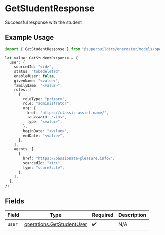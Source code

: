 # GetStudentResponse

Successful response with the student

## Example Usage

```typescript
import { GetStudentResponse } from "@superbuilders/oneroster/models/operations";

let value: GetStudentResponse = {
  user: {
    sourcedId: "<id>",
    status: "tobedeleted",
    enabledUser: false,
    givenName: "<value>",
    familyName: "<value>",
    roles: [
      {
        roleType: "primary",
        role: "administrator",
        org: {
          href: "https://classic-assist.name/",
          sourcedId: "<id>",
          type: "<value>",
        },
        beginDate: "<value>",
        endDate: "<value>",
      },
    ],
    agents: [
      {
        href: "https://passionate-pleasure.info/",
        sourcedId: "<id>",
        type: "scoreScale",
      },
    ],
  },
};
```

## Fields

| Field                                                                  | Type                                                                   | Required                                                               | Description                                                            |
| ---------------------------------------------------------------------- | ---------------------------------------------------------------------- | ---------------------------------------------------------------------- | ---------------------------------------------------------------------- |
| `user`                                                                 | [operations.GetStudentUser](../../models/operations/getstudentuser.md) | :heavy_check_mark:                                                     | N/A                                                                    |
